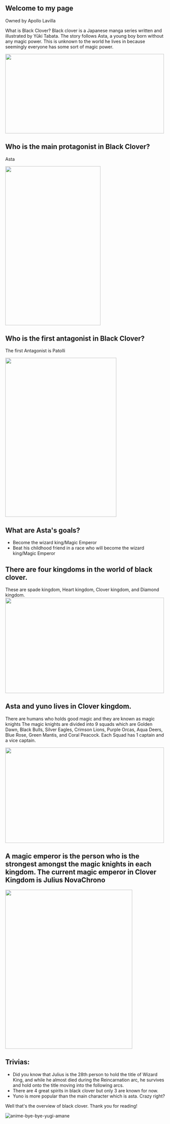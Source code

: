 ## Welcome to my page
Owned by Apollo Lavilla

What is Black Clover?
Black clover is a Japanese manga series written and illustrated by Yūki Tabata. The story follows Asta, a young boy born without any magic power. This is unknown to the world he lives in because seemingly everyone has some sort of magic power. 

<img src="https://cdn-longterm.mee6.xyz/plugins/commands/images/421432624402268160/03cf7d42ae0e3d235d6821be782005ecd73cac2394138cb93c537207857c9c51.jpeg" width="500" height="250">

Who is the main protagonist in Black Clover?
--- 
Asta

<img src="https://static.wikia.nocookie.net/aselia/images/5/54/Asta_%28TotR%29.png/revision/latest?cb=20210402182554" width="300" height="500">

Who is the first antagonist in Black Clover?
---
The first Antagonist is Patolli

<img src="https://i.pinimg.com/originals/90/9e/ec/909eecbf97878b3c0433d9a2046b24c0.png" width="350" height="500">

What are Asta's goals?
---
- Become the wizard king/Magic Emperor
- Beat his childhood friend in a race who will become the wizard king/Magic Emperor

There are four kingdoms in the world of black clover.
---
These are spade kingdom, Heart kingdom, Clover kingdom, and Diamond kingdom.
<img src="https://www.dafont.com/forum/attach/orig/9/2/923103.png" width="500" height="300">

Asta and yuno lives in Clover kingdom.
---
There are humans who holds good magic and they are known as magic knights
The magic knights are divided into 9 squads which are Golden Dawn, Black Bulls, Silver Eagles, Crimson Lions, Purple Orcas, Aqua Deers, Blue Rose, Green Mantis, and Coral Peacock. Each Squad has 1 captain and a vice captain.

<img src="http://pm1.narvii.com/7236/f24dd108a5fd2e2be59580db9e762042eb97af35r1-720-720v2_00.jpg" width="500" height="300">

A magic emperor is the person who is the strongest amongst the magic knights in each kingdom. The current magic emperor in Clover Kingdom is Julius NovaChrono
---

<img src="https://qph.fs.quoracdn.net/main-qimg-48989574b27f77b284164c3cb23b45ee" width="400" height="500">

Trivias:
---
- Did you know that Julius is the 28th person to hold the title of Wizard King, and while he almost died during the Reincarnation arc, he survives and hold onto the title moving into the following arcs.
- There are 4 great spirits in black clover but only 3 are known for now.
- Yuno is more popular than the main character which is asta. Crazy right?

Well that's the overview of black clover. Thank you for reading!


![anime-bye-bye-yugi-amane](https://user-images.githubusercontent.com/103019404/161704208-6e5e9e9a-98c8-4f6d-8a0f-6c5bbce1135f.gif)
